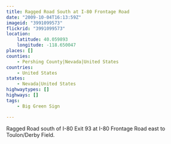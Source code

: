 ```yaml
---
title: Ragged Road South at I-80 Frontage Road
date: "2009-10-04T16:13:59Z"
imageid: "3991099573"
flickrid: "3991099573"
location:
    latitude: 40.059893
    longitude: -118.650047
places: []
counties:
    - Pershing County|Nevada|United States
countries:
    - United States
states:
    - Nevada|United States
highwaytypes: []
highways: []
tags:
    - Big Green Sign

---
```

Ragged Road south of I-80 Exit 93 at I-80 Frontage Road east to Toulon/Derby Field.